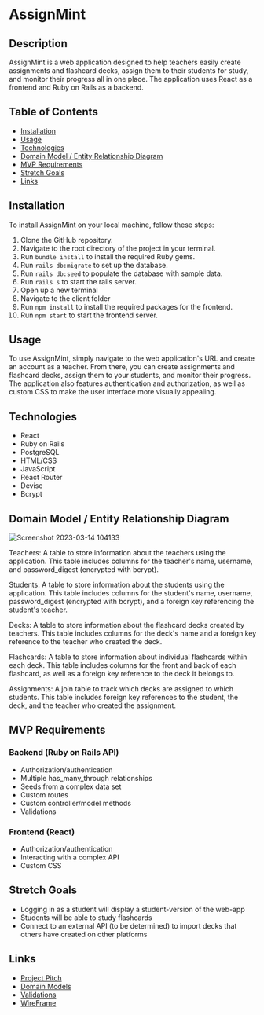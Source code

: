 # AssignMint

## Description

AssignMint is a web application designed to help teachers easily create assignments and flashcard decks, assign them to their students for study, and monitor their progress all in one place. The application uses React as a frontend and Ruby on Rails as a backend.

## Table of Contents

- [Installation](#installation)
- [Usage](#usage)
- [Technologies](#technologies)
- [Domain Model / Entity Relationship Diagram](#domain-model--entity-relationship-diagram)
- [MVP Requirements](#mvp-requirements)
- [Stretch Goals](#stretch-goals)
- [Links](#links)

## Installation

To install AssignMint on your local machine, follow these steps:

1. Clone the GitHub repository.
2. Navigate to the root directory of the project in your terminal.
3. Run `bundle install` to install the required Ruby gems.
4. Run `rails db:migrate` to set up the database.
5. Run `rails db:seed` to populate the database with sample data.
6. Run `rails s` to start the rails server.
7. Open up a new terminal
8. Navigate to the client folder
9. Run `npm install` to install the required packages for the frontend.
10. Run `npm start` to start the frontend server.

## Usage

To use AssignMint, simply navigate to the web application's URL and create an account as a teacher. From there, you can create assignments and flashcard decks, assign them to your students, and monitor their progress. The application also features authentication and authorization, as well as custom CSS to make the user interface more visually appealing.

## Technologies

- React
- Ruby on Rails
- PostgreSQL
- HTML/CSS
- JavaScript
- React Router
- Devise
- Bcrypt

## Domain Model / Entity Relationship Diagram

![Screenshot 2023-03-14 104133](https://user-images.githubusercontent.com/115106981/225037406-988d3ea4-6697-4443-adf4-c4d7508201ad.png) 

Teachers: A table to store information about the teachers using the application. This table includes columns for the teacher's name, username, and password_digest (encrypted with bcrypt).

Students: A table to store information about the students using the application. This table includes columns for the student's name, username, password_digest (encrypted with bcrypt), and a foreign key referencing the student's teacher.

Decks: A table to store information about the flashcard decks created by teachers. This table includes columns for the deck's name and a foreign key reference to the teacher who created the deck.

Flashcards: A table to store information about individual flashcards within each deck. This table includes columns for the front and back of each flashcard, as well as a foreign key reference to the deck it belongs to.

Assignments: A join table to track which decks are assigned to which students. This table includes foreign key references to the student, the deck, and the teacher who created the assignment.

## MVP Requirements

### Backend (Ruby on Rails API)

- Authorization/authentication
- Multiple has_many_through relationships
- Seeds from a complex data set
- Custom routes
- Custom controller/model methods
- Validations

### Frontend (React)

- Authorization/authentication
- Interacting with a complex API
- Custom CSS

## Stretch Goals

- Logging in as a student will display a student-version of the web-app
- Students will be able to study flashcards
- Connect to an external API (to be determined) to import decks that others have created on other platforms

## Links
- [Project Pitch](https://docs.google.com/document/d/1WmIiYez49Na_1eP1I17_heVjv6m_5hpN2YAwVDWoQXM/edit#)
- [Domain Models](https://docs.google.com/spreadsheets/d/1DpbfynByxM7Uud9Q8oIT-ou6IvRDhjhTXE_a2pIqjNA/edit#gid=0)
- [Validations](https://docs.google.com/spreadsheets/d/1DpbfynByxM7Uud9Q8oIT-ou6IvRDhjhTXE_a2pIqjNA/edit#gid=1067435169)
- [WireFrame](https://www.figma.com/file/q7smkkMRpJdFsE0Nrlr2Rs/Ron-Posthauer-Capstone?node-id=0%3A1&t=3Ze0QhK2kDwvFuA5-1)
